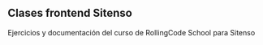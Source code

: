 ## Clases frontend Sitenso

Ejercicios y documentación del curso de RollingCode School para Sitenso
